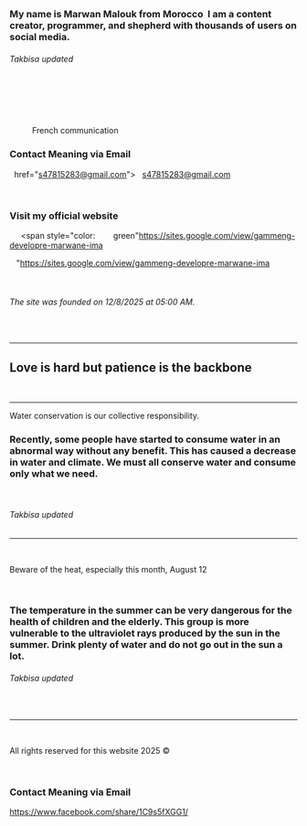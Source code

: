   </head>
    <head>
        <span style="color:
          red">
<h3>My name is Marwan Malouk from Morocco  I am a content creator, programmer, and shepherd with thousands of users on social media. 
       <h6>Takbisa updated </h6>
  <h3>
            
          </h3>
          <span style="color:
            green">French communication
          </span>
          <h3>Contact Meaning via Email  </h3> 
<a

  href="s47815283@gmail.com">
  s47815283@gmail.com
  
     <h3>Visit my official website  </h3>
     <span style="color:
       green"https://sites.google.com/view/gammeng-developre-marwane-ima
   </p>   </botton>"https://sites.google.com/view/gammeng-developre-marwane-ima

  <h6>The site was founded on 12/8/2025 at 05:00 AM. </h6>
  <hr>
<h2>Love is hard but patience is the backbone </h2>
  <hr>

<p>Water conservation is our collective responsibility.
</p>
<h3>Recently, some people have started to consume water in an abnormal way without any benefit. This has caused a decrease in water and climate. We must all conserve water and consume only what we need. </h3>
  <h6>Takbisa updated </h6>
<hr>
  <p>Beware of the heat, especially this month, August 12
  </p>
  <h3>The temperature in the summer can be very dangerous for the health of children and the elderly. This group is more vulnerable to the ultraviolet rays produced by the sun in the summer. Drink plenty of water and do not go out in the sun a lot.</h3>
<h6>Takbisa updated  </h6>
  <hr>
  <p>All rights reserved for this website 2025 ©️</p>
          
          <h3>Contact Meaning via Email  </h3> 
<a
  
  href="facebook.com">
https://www.facebook.com/share/1C9s5fXGG1/
</a>
